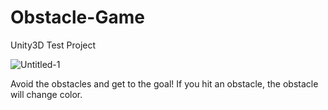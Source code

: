 # Obstacle-Game
Unity3D Test Project

![Untitled-1](https://user-images.githubusercontent.com/6499824/183447718-e8c52a52-4681-4c1c-b5f2-dbfa7fec8f79.gif)

Avoid the obstacles and get to the goal! If you hit an obstacle, the obstacle will change color.
